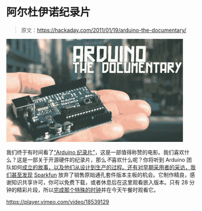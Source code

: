 # 阿尔杜伊诺纪录片

> 原文：<https://hackaday.com/2011/01/19/arduino-the-documentary/>

![](img/910d9bf18544bfdb02efb9b9ce410eec.png "arduino-the-documentary")

我们终于有时间看了[“Arduino 纪录片”](http://arduinothedocumentary.org/)，这是一部值得称赞的电影。我们喜欢什么？这是一部关于开源硬件的纪录片，那么*不*喜欢什么呢？你将听到 Arduino 团队如何[成立的故事，以及他们从设计到生产的过程。还有对早期采用者的采访，我们甚至发现](http://www.arduino.cc/playground/Main/People) [Sparkfun](http://www.sparkfun.com/) 放弃了销售原始通孔套件版本主板的机会。它制作精良，感谢知识共享许可，你可以免费下载，或者休息后在这里观看嵌入版本。只有 28 分钟的精彩片段，所以[完成那个特殊的时钟](http://hackaday.com/2011/01/18/the-lunchtime-clock-gives-you-12-extra-minutes/)并在今天午餐时观看它。

<https://player.vimeo.com/video/18539129>

</div> </body> </html>